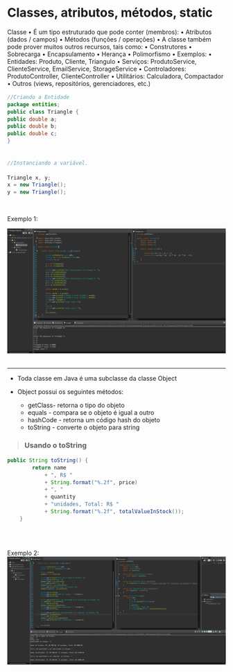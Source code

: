 # **Classes, atributos, métodos, static**

Classe
• É um tipo estruturado que pode conter (membros): 
    • Atributos (dados / campos) 
    • Métodos (funções / operações) 
• A classe também pode prover muitos outros recursos, tais como: • Construtores
    • Sobrecarga
    • Encapsulamento
    • Herança
    • Polimorfismo
• Exemplos: 
    • Entidades: Produto, Cliente, Triangulo
    • Serviços: ProdutoService, ClienteService, EmailService, StorageService
    • Controladores: ProdutoController, ClienteController • Utilitários: Calculadora, Compactador • Outros (views, repositórios, gerenciadores, etc.)

```java
//Criando a Entidade
package entities;
public class Triangle {
public double a;
public double b;
public double c;
}


//Instanciando a variável.

Triangle x, y;
x = new Triangle();
y = new Triangle();

```
<br>

Exemplo 1:

![Primeiro Problema com OO](/JAVA%20E%20OO/IMG/primeiroOO.png)
<br>
<br>

<hr>

* Toda classe em Java é uma subclasse da classe Object 

* Object possui os seguintes métodos: 
    * getClass- retorna o tipo do objeto
    * equals - compara se o objeto é igual a outro
    * hashCode - retorna um código hash do objeto
    * toString - converte o objeto para string

> ### **Usando o toString**

```java
public String toString() {
		return name 
			+ ", R$ "
			+ String.format("%.2f", price)
			+ ", "
			+ quantity
			+ "unidades, Total: R$ "
			+ String.format("%.2f", totalValueInStock());
	}
```
<br>
<br>

Exemplo 2:
![Segundo Exemplo OO](/JAVA%20E%20OO/IMG/segundoExemploOO1.png)
<br>